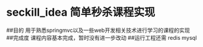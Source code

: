 # seckill_idea 简单秒杀课程实现
##目的
用于熟悉springmvc以及一些web开发相关技术进行学习的课程的实现
##完成度
课程内容基本完成，暂时没有进一步改动
##运行工程还需
redis mysql

